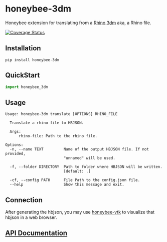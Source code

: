 
# honeybee-3dm
Honeybee extension for translating from a [Rhino 3dm](https://www.rhino3d.com/) aka,
a Rhino file.

[![Coverage Status](https://coveralls.io/repos/github/ladybug-tools/honeybee-3dm/badge.svg)](https://coveralls.io/github/ladybug-tools/honeybee-3dm)
## Installation

```console
pip install honeybee-3dm
```

## QuickStart

```python
import honeybee_3dm
```
## Usage

```console
Usage: honeybee-3dm translate [OPTIONS] RHINO_FILE

  Translate a rhino file to HBJSON.

  Args:
      rhino-file: Path to the rhino file.

Options:
  -n, --name TEXT         Name of the output HBJSON file. If not provided,
                          "unnamed" will be used.

  -f, --folder DIRECTORY  Path to folder where HBJSON will be written.
                          [default: .]

  -cf, --config PATH      File Path to the config.json file.
  --help                  Show this message and exit.
```

## Connection
After generating the hbjson, you may use
[honeybee-vtk](https://github.com/ladybug-tools/honeybee-vtk#honeybee-vtk) to visualize
that hbjson in a web browser.

## [API Documentation](http://ladybug-tools.github.io/honeybee-3dm/docs)
